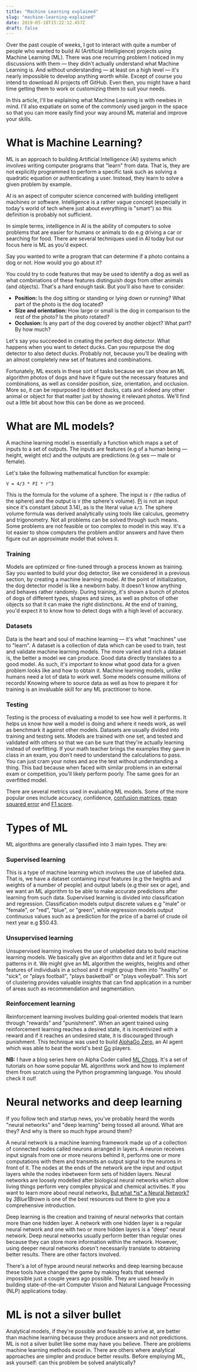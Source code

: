 ```yaml
---
title: "Machine Learning explained"
slug: "machine-learning-explained"
date: 2019-05-18T15:22:12.457Z
draft: false
---
```


Over the past couple of weeks, I got to interact with quite a number of people who wanted to build AI (Artificial Intelligience) projects using Machine Learning (ML). There was one recurring problem I noticed in my discussions with them — they didn't actually understand what Machine Learning is. And without understanding — at least on a high level — it's nearly impossible to develop anything worth while. Except of course you intend to download AI projects off GitHub. Even then, you might have a hard time getting them to work or customizing them to suit your needs.

In this article, I'll be explaining what Machine Learning is with newbies in mind. I'll also expatiate on some of the commonly used jargon in the space so that you can more easily find your way around ML material and improve your skills.

# What is Machine Learning?
ML is an approach to building Artificial Intelligence (AI) systems which involves writing computer programs that "learn" from data. That is, they are not explicitly programmed to perform a specific task such as solving a quadratic equation or authenticating a user. Instead, they learn to solve a given problem by example.

AI is an aspect of computer science concerned with building intelligent machines or software. Intelligence is a rather vague concept (especially in today's world of tech where just about everything is "smart") so this definition is probably not sufficient.

In simple terms, intelligence in AI is the ability of computers to solve problems that are easier for humans or animals to do e.g driving a car or searching for food. There are several techniques used in AI today but our focus here is ML as you'd expect.

Say you wanted to write a program that can determine if a photo contains a dog or not. How would you go about it?

You could try to code features that may be used to identify a dog as well as what combinations of these features distinguish dogs from other animals (and objects). That's a hard enough task. But you'll also have to consider:

- __Position:__ Is the dog sitting or standing or lying down or running? What part of the photo is the dog located?
- __Size and orientation:__ How large or small is the dog in comparison to the rest of the photo? Is the photo rotated?
- __Occlusion:__ Is any part of the dog covered by another object? What part? By how much?

Let's say you succeeded in creating the perfect dog detector. What happens when you want to detect ducks. Can you repurpose the dog detector to also detect ducks. Probably not, because you'll be dealing with an almost completely new set of features and combinations.

Fortunately, ML excels in these sort of tasks because we can show an ML algorithm photos of dogs and have it figure out the necessary features and combinations, as well as consider position, size, orientation, and occlusion. More so, it can be repurposed to detect ducks, cats and indeed any other animal or object for that matter just by showing it relevant photos. We'll find out a little bit about how this can be done as we proceed.

# What are ML models?
A machine learning model is essentially a function which maps a set of inputs to a set of outputs. The inputs are features (e.g of a human being — height, weight etc) and the outputs are predictions (e.g sex — male or female).

Let's take the following mathematical function for example:

```
V = 4/3 * PI * r^3
```

This is the formula for the volume of a sphere. The input is `r` (the radius of the sphere) and the output is `V` (the sphere's volume). [Pi](https://en.wikipedia.org/wiki/Pi) is not an input since it's constant (about 3.14), as is the literal value `4/3`. The sphere volume formula was derived analytically using tools like calculus, geometry and trigonometry. Not all problems can be solved through such means. Some problems are not feasible or too complex to model in this way. It's a lot easier to show computers the problem and/or answers and have them figure out an approximate model that solves it.

### Training
Models are optimized or fine-tuned through a process known as training. Say you wanted to build your dog detector, like we considered in a previous section, by creating a machine learning model. At the point of initialization, the dog detector model is like a newborn baby. It doesn't know anything and behaves rather randomly. During training, it's shown a bunch of photos of dogs of different types, shapes and sizes, as well as photos of other objects so that it can make the right distinctions. At the end of training, you'd expect it to know how to detect dogs with a high level of accuracy.

### Datasets
Data is the heart and soul of machine learning — it's what "machines" use to "learn". A dataset is a collection of data which can be used to train, test and validate machine learning models. The more varied and rich a dataset is, the better a model we can produce. Good data directly translates to a good model. As such, it's important to know what good data for a given problem looks like and how to obtain it. Machine learning models, unlike humans need a lot of data to work well. Some models consume millions of records! Knowing where to source data as well as how to prepare it for training is an invaluable skill for any ML practitioner to hone.

### Testing
Testing is the process of evaluating a model to see how well it performs. It helps us know how well a model is doing and where it needs work, as well as benchmark it against other models. Datasets are usually divided into training and testing sets. Models are trained with one set, and tested and validated with others so that we can be sure that they're actually learning instead of overfitting. If your math teacher brings the examples they gave in class in an exam, you don't need to understand the calculations to pass. You can just cram your notes and ace the test without understanding a thing. This bad because when faced with similar problems in an external exam or competition, you'll likely perform poorly. The same goes for an overfitted model.

There are several metrics used in evaluating ML models. Some of the more popular ones include accuracy, confidence, [confusion matrices](https://en.wikipedia.org/wiki/Confusion_matrix), [mean squared error](https://en.wikipedia.org/wiki/Mean_squared_error) and [F1 score](https://en.wikipedia.org/wiki/F1_score).

# Types of ML
ML algorithms are generally classified into 3 main types. They are:

### Supervised learning
This is a type of machine learning which involves the use of labelled data. That is, we have a dataset containing input features (e.g the heights and weights of a number of people) and output labels (e.g their sex or age), and we want an ML algorithm to be able to make accurate predictions after learning from such data. Supervised learning is divided into classification and regression. Classification models output discrete values e.g "male" or "female", or "red", "blue", or "green", while regression models output continuous values such as a prediction for the price of a barrel of crude oil next year e.g $50.43.

### Unsupervised learning
Unsupervised learning involves the use of unlabelled data to build machine learning models. We basically give an algorithm data and let it figure out patterns in it. We might give an ML algorithm the weights, heights and other features of individuals in a school and it might group them into "healthy" or "sick", or "plays football", "plays basketball" or "plays volleyball". This sort of clustering provides valuable insights that can find application in a number of areas such as recommendation and segmentation.

### Reinforcement learning
Reinforcement learning involves building goal-oriented models that learn through "rewards" and "punishment". When an agent trained using reinforcement learning reaches a desired state, it is incentivized with a reward and if it reaches an undesired state, it is discouraged through punishment. This technique was used to build [AlphaGo Zero](https://deepmind.com/blog/alphago-zero-learning-scratch/), an AI agent which was able to beat the world's best [Go](https://en.wikipedia.org/wiki/Go_(game)) players.

__NB:__ I have a blog series here on Alpha Coder called [ML Chops](/tag/ml-chops-series). It's a set of tutorials on how some popular ML algorithms work and how to implement them from scratch using the Python programming language. You should check it out!

# Neural networks and deep learning
If you follow tech and startup news, you've probably heard the words "neural networks" and "deep learning" being tossed all around. What are they? And why is there so much hype around them?

A neural network is a machine learning framework made up of a collection of connected nodes called neurons arranged in layers. A neuron receives input signals from one or more neurons behind it, performs one or more computations with them and transmits an output signal to the neurons in front of it. The nodes at the ends of the network are the input and output layers while the nodes inbetween form sets of hidden layers. Neural networks are loosely modelled after biological neural networks which allow living things perform very complex physical and chemical activities. If you want to learn more about neural networks, [But what \*is\* a Neural Network?](https://www.youtube.com/watch?v=aircAruvnKk) by _3Blue1Brown_ is one of the best resources out there to give you a comprehensive introduction. 

Deep learning is the creation and training of neural networks that contain more than one hidden layer. A network with one hidden layer is a regular neural network and one with two or more hidden layers is a "deep" neural network. Deep neural networks usually perform better than regular ones because they can store more information within the network. However, using deeper neural networks doesn't necessarily translate to obtaining better results. There are other factors involved.

There's a lot of hype around neural networks and deep learning because these tools have changed the game by making feats that seemed impossible just a couple years ago possible. They are used heavily in building state-of-the-art Computer Vision and Natural Language Processing (NLP) applications today.

# ML is not a silver bullet
Analytical models, if they're possible and feasible to arrive at, are better than machine learning because they produce answers and not predictions. ML is not a silver bullet like some may have you believe. There are problems machine learning methods excel in. There are others where analytical approaches are simpler and produce better results. Before employing ML, ask yourself: can this problem be solved analytically?